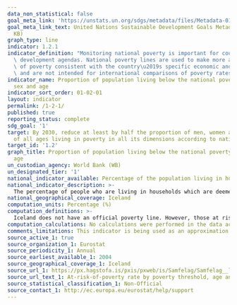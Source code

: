 ```yaml
---
data_non_statistical: false
goal_meta_link: 'https://unstats.un.org/sdgs/metadata/files/Metadata-01-02-01.pdf '
goal_meta_link_text: United Nations Sustainable Development Goals Metadata (PDF 98.2
  KB)
graph_type: line
indicator: 1.2.1
indicator_definition: "Monitoring national poverty is important for country-specific\
  \ development agendas. National poverty lines are used to make more accurate estimates\
  \ of poverty consistent with the country\u2019s specific economic and social circumstances,\
  \ and are not intended for international comparisons of poverty rates."
indicator_name: Proportion of population living below the national poverty line, by
  sex and age
indicator_sort_order: 01-02-01
layout: indicator
permalink: /1-2-1/
published: true
reporting_status: complete
sdg_goal: '1'
target: By 2030, reduce at least by half the proportion of men, women and children
  of all ages living in poverty in all its dimensions according to national definitions.
target_id: '1.2'
graph_title: Proportion of population living below the national poverty line, by sex and
  age
un_custodian_agency: World Bank (WB)
un_designated_tier: '1'
national_indicator_available: Percentage of the population living in households at risk of poverty, by sex and age
national_indicator_description: >-
  The percentage of people who are living in households which are deemed at risk of poverty in the national context. Monitoring national poverty is important for country-specific development agendas. National poverty lines are used to make more accurate estimates of poverty consistent with the country’s specific economic and social circumstances, and are not intended for international comparisons of poverty rates.
national_geographical_coverage: Iceland
computation_units: Percentage (%)
computation_definitions: >- 
  Iceland does not have an official poverty line. However, those at risk of poverty are defined as those with income below 60% of the median yearly dispsable income. This measurement mainly reflects the idea that poverty is relative, i.e. that poverty is a deficiency or exclusion which is a result of low income and that people under the abovementioned limits do not have enough resources to enjoy the same quality of life as is considered normal in the society in which they live.
computation_calculations: No calculations were performed in the data acquisition of this indicator as appropriate data was readily available. For insight into the details of potential calculations please refer to the original source metadata or source contact.
comments_limitations: This indicator is being used as an approximation of the UN SDG Indicator. Where possible, we will work to identify or develop Icelandic data to meet the global indicator specification. This indicator has been identified in collaboration with topic experts.
source_active_1: true
source_organization_1: Eurostat
source_periodicity_1: Annual
source_earliest_available_1: 2004
source_geographical_coverage_1: Iceland
source_url_1: https://px.hagstofa.is/pxis/pxweb/is/Samfelag/Samfelag__launogtekjur__3_tekjur__3_tekjur_lagtekjuhlutfall/LIF01130.px
source_url_text_1: At-risk-of-poverty rate by poverty threshold, age and sex - EU-SILC survey
source_statistical_classification_1: Non-Official
source_contact_1: http://ec.europa.eu/eurostat/help/support
---
```

